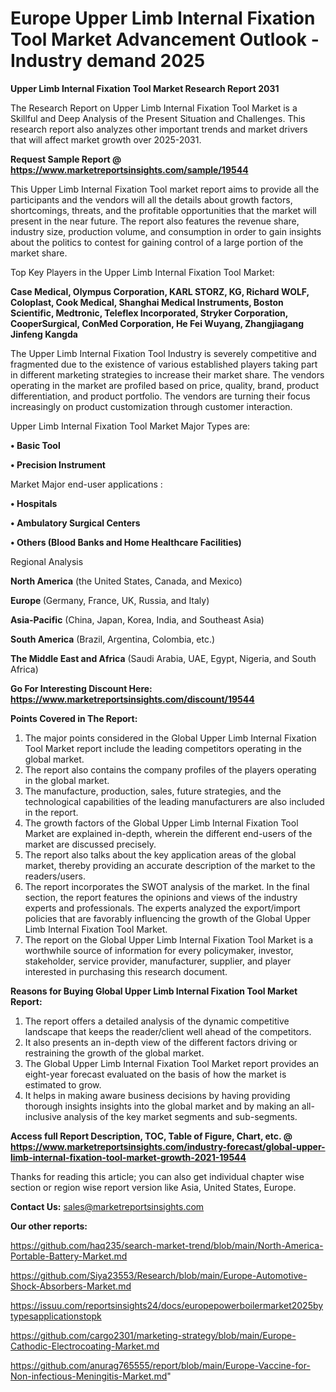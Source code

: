 # Europe Upper Limb Internal Fixation Tool Market Advancement Outlook - Industry demand 2025

<strong>Upper Limb Internal Fixation Tool Market Research Report 2031</strong>

The Research Report on Upper Limb Internal Fixation Tool Market is a Skillful and Deep Analysis of the Present Situation and Challenges. This research report also analyzes other important trends and market drivers that will affect market growth over 2025-2031.

<strong>Request Sample Report @ <a href=https://www.marketreportsinsights.com/sample/19544>https://www.marketreportsinsights.com/sample/19544</a></strong>

This Upper Limb Internal Fixation Tool market report aims to provide all the participants and the vendors will all the details about growth factors, shortcomings, threats, and the profitable opportunities that the market will present in the near future. The report also features the revenue share, industry size, production volume, and consumption in order to gain insights about the politics to contest for gaining control of a large portion of the market share.

Top Key Players in the Upper Limb Internal Fixation Tool Market:

<strong>Case Medical, Olympus Corporation, KARL STORZ, KG, Richard WOLF, Coloplast, Cook Medical, Shanghai Medical Instruments, Boston Scientific, Medtronic, Teleflex Incorporated, Stryker Corporation, CooperSurgical, ConMed Corporation, He Fei Wuyang, Zhangjiagang Jinfeng Kangda</strong>

The Upper Limb Internal Fixation Tool Industry is severely competitive and fragmented due to the existence of various established players taking part in different marketing strategies to increase their market share. The vendors operating in the market are profiled based on price, quality, brand, product differentiation, and product portfolio. The vendors are turning their focus increasingly on product customization through customer interaction.

Upper Limb Internal Fixation Tool Market Major Types are:

<strong>• Basic Tool

• Precision Instrument</strong>

Market Major end-user applications :

<strong>• Hospitals

• Ambulatory Surgical Centers

• Others (Blood Banks and Home Healthcare Facilities)</strong>

Regional Analysis

</u><strong><b>North America</b></strong> (the United States, Canada, and Mexico)

<strong><b>Europe </b></strong>(Germany, France, UK, Russia, and Italy)

<strong><b>Asia-Pacific</b></strong> (China, Japan, Korea, India, and Southeast Asia)

<strong><b>South America</b></strong> (Brazil, Argentina, Colombia, etc.)

<strong><b>The Middle East and Africa</b></strong> (Saudi Arabia, UAE, Egypt, Nigeria, and South Africa)

<strong>Go For Interesting Discount Here: <a href=https://www.marketreportsinsights.com/discount/19544>https://www.marketreportsinsights.com/discount/19544</a></strong>

<strong>Points Covered in The Report:</strong>
<ol>
  <li>The major points considered in the Global Upper Limb Internal Fixation Tool Market report include the leading competitors operating in the global market.</li>
  <li>The report also contains the company profiles of the players operating in the global market.</li>
  <li>The manufacture, production, sales, future strategies, and the technological capabilities of the leading manufacturers are also included in the report.</li>
  <li>The growth factors of the Global Upper Limb Internal Fixation Tool Market are explained in-depth, wherein the different end-users of the market are discussed precisely.</li>
  <li>The report also talks about the key application areas of the global market, thereby providing an accurate description of the market to the readers/users.</li>
  <li>The report incorporates the SWOT analysis of the market. In the final section, the report features the opinions and views of the industry experts and professionals. The experts analyzed the export/import policies that are favorably influencing the growth of the Global Upper Limb Internal Fixation Tool Market.</li>
  <li>The report on the Global Upper Limb Internal Fixation Tool Market is a worthwhile source of information for every policymaker, investor, stakeholder, service provider, manufacturer, supplier, and player interested in purchasing this research document.</li>
</ol>
<strong>Reasons for Buying Global Upper Limb Internal Fixation Tool Market Report:</strong>

<ol>
  <li>The report offers a detailed analysis of the dynamic competitive landscape that keeps the reader/client well ahead of the competitors.</li>
  <li>It also presents an in-depth view of the different factors driving or restraining the growth of the global market.</li>
  <li>The Global Upper Limb Internal Fixation Tool Market report provides an eight-year forecast evaluated on the basis of how the market is estimated to grow.</li>
  <li>It helps in making aware business decisions by having providing thorough insights insights into the global market and by making an all-inclusive analysis of the key market segments and sub-segments.</li>
</ol>
<strong>Access full Report Description, TOC, Table of Figure, Chart, etc. @ <a href=https://www.marketreportsinsights.com/industry-forecast/global-upper-limb-internal-fixation-tool-market-growth-2021-19544>https://www.marketreportsinsights.com/industry-forecast/global-upper-limb-internal-fixation-tool-market-growth-2021-19544</a></strong>


Thanks for reading this article; you can also get individual chapter wise section or region wise report version like Asia, United States, Europe.

<strong>Contact Us:</strong>
sales@marketreportsinsights.com

<strong>Our other reports:</strong>

<a href=https://github.com/haq235/search-market-trend/blob/main/North-America-Portable-Battery-Market.md>https://github.com/haq235/search-market-trend/blob/main/North-America-Portable-Battery-Market.md</a>

<a href=https://github.com/Siya23553/Research/blob/main/Europe-Automotive-Shock-Absorbers-Market.md>https://github.com/Siya23553/Research/blob/main/Europe-Automotive-Shock-Absorbers-Market.md</a>

<a href=https://issuu.com/reportsinsights24/docs/europepowerboilermarket2025bytypesapplicationstopk>https://issuu.com/reportsinsights24/docs/europepowerboilermarket2025bytypesapplicationstopk</a>

<a href=https://github.com/cargo2301/marketing-strategy/blob/main/Europe-Cathodic-Electrocoating-Market.md>https://github.com/cargo2301/marketing-strategy/blob/main/Europe-Cathodic-Electrocoating-Market.md</a>

<a href=https://github.com/anurag765555/report/blob/main/Europe-Vaccine-for-Non-infectious-Meningitis-Market.md>https://github.com/anurag765555/report/blob/main/Europe-Vaccine-for-Non-infectious-Meningitis-Market.md</a>"
